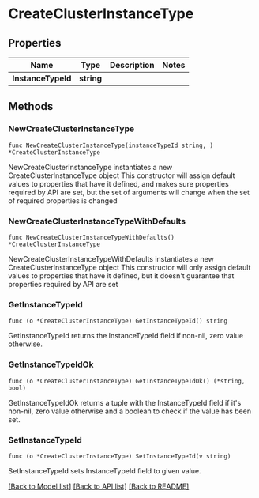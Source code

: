 # CreateClusterInstanceType

## Properties

Name | Type | Description | Notes
------------ | ------------- | ------------- | -------------
**InstanceTypeId** | **string** |  | 

## Methods

### NewCreateClusterInstanceType

`func NewCreateClusterInstanceType(instanceTypeId string, ) *CreateClusterInstanceType`

NewCreateClusterInstanceType instantiates a new CreateClusterInstanceType object
This constructor will assign default values to properties that have it defined,
and makes sure properties required by API are set, but the set of arguments
will change when the set of required properties is changed

### NewCreateClusterInstanceTypeWithDefaults

`func NewCreateClusterInstanceTypeWithDefaults() *CreateClusterInstanceType`

NewCreateClusterInstanceTypeWithDefaults instantiates a new CreateClusterInstanceType object
This constructor will only assign default values to properties that have it defined,
but it doesn't guarantee that properties required by API are set

### GetInstanceTypeId

`func (o *CreateClusterInstanceType) GetInstanceTypeId() string`

GetInstanceTypeId returns the InstanceTypeId field if non-nil, zero value otherwise.

### GetInstanceTypeIdOk

`func (o *CreateClusterInstanceType) GetInstanceTypeIdOk() (*string, bool)`

GetInstanceTypeIdOk returns a tuple with the InstanceTypeId field if it's non-nil, zero value otherwise
and a boolean to check if the value has been set.

### SetInstanceTypeId

`func (o *CreateClusterInstanceType) SetInstanceTypeId(v string)`

SetInstanceTypeId sets InstanceTypeId field to given value.



[[Back to Model list]](../README.md#documentation-for-models) [[Back to API list]](../README.md#documentation-for-api-endpoints) [[Back to README]](../README.md)


